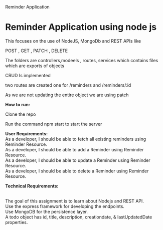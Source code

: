 <html>
<head> Reminder Application </head>

<h1>Reminder Application using node js</h1>
<body>
<p> This focuses on the use of NodeJS, MongoDb and REST APIs like</p>
<p>  POST , GET , PATCH , DELETE </p>
<p> The folders are controllers,modeels , routes, services which contains files which are exports of objects</p>
<p> CRUD Is implemented</p>
<p> two routes are created one for /reminders and /reminders/:id</p>
<p> As we are not updating the entire object we are using patch</p>
<p> <b>How to run:</b>
<p> Clone the repo</p>
<p> Run the command npm start to start the server</p>

<p> <b>User Requirements:</b>
<br>As a developer, I should be able to fetch all existing reminders using Reminder Resource.
<br>As a developer, I should be able to add a Reminder using Reminder Resource.
<br>As a developer, I should be able to update a Reminder using Reminder Resource.
<br>As a developer, I should be able to delete a Reminder using Reminder Resource.</p>

<p> <b>Technical Requirements:</b>

<br>The goal of this assignment is to learn about Nodejs and REST API.
<br>Use the express framework for developing the endpoints.
<br>Use MongoDB for the persistence layer.
<br>A todo object has id, title, description, creationdate, & lastUpdatedDate properties.</p>
</body>
</html>
